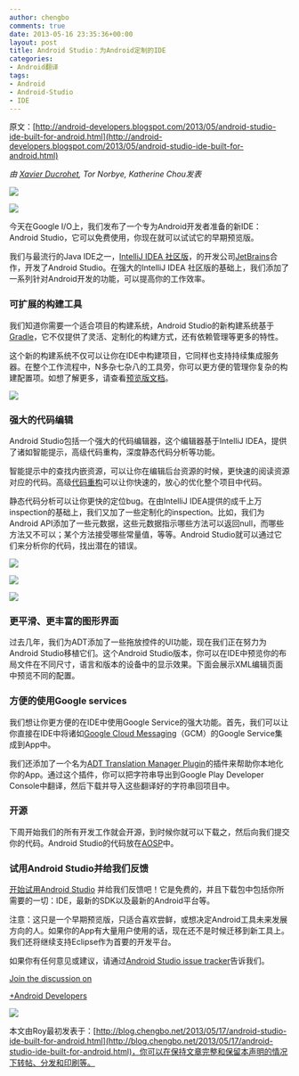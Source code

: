 ```yaml
---
author: chengbo
comments: true
date: 2013-05-16 23:35:36+00:00
layout: post
title: Android Studio：为Android定制的IDE
categories:
- Android翻译
tags:
- Android
- Android-Studio
- IDE
---
```


原文：[http://android-developers.blogspot.com/2013/05/android-studio-ide-built-for-android.html](http://android-developers.blogspot.com/2013/05/android-studio-ide-built-for-android.html)

_由 [Xavier Ducrohet](https://plus.google.com/109385828142935151413), Tor Norbye, Katherine Chou发表_

![](http://static.chengbo.net/images/2013/05/google-io-lockup-2.png)

![](http://static.chengbo.net/images/2013/05/Studio_table.png)

今天在Google I/O上，我们发布了一个专为Android开发者准备的新IDE：Android Studio，它可以免费使用，你现在就可以试试它的早期预览版。

我们与最流行的Java IDE之一，[IntelliJ IDEA 社区版](http://www.jetbrains.com/idea/)，的开发公司[JetBrains](http://www.jetbrains.com)合作，开发了Android Studio。在强大的IntelliJ IDEA 社区版的基础上，我们添加了一系列针对Android开发的功能，可以提高你的工作效率。

### 可扩展的构建工具

我们知道你需要一个适合项目的构建系统，Android Studio的新构建系统基于[Gradle](http://www.gradle.org/)，它不仅提供了灵活、定制化的构建方式，还有依赖管理等更多的特性。

这个新的构建系统不仅可以让你在IDE中构建项目，它同样也支持持续集成服务器。在整个工作流程中，N多杂七杂八的工具旁，你可以更方便的管理你复杂的构建配置项。如想了解更多，请查看[预览版文档](http://tools.android.com/tech-docs/new-build-system/user-guide)。

![](http://static.chengbo.net/images/2013/05/laptop600.png)

### 强大的代码编辑

Android Studio包括一个强大的代码编辑器，这个编辑器基于IntelliJ IDEA，提供了诸如智能提示，高级代码重构，深度静态代码分析等功能。

智能提示中的查找内嵌资源，可以让你在编辑后台资源的时候，更快速的阅读资源对应的代码。高级[代码重构](http://www.jetbrains.com/idea/features/refactoring.html)可以让你快速的，放心的优化整个项目中代码。

静态代码分析可以让你更快的定位bug。在由IntelliJ IDEA提供的成千上万inspection的基础上，我们又加了一些定制化的inspection。比如，我们为Android API添加了一些元数据，这些元数据指示哪些方法可以返回null，而哪些方法又不可以；某个方法接受哪些常量值，等等。Android Studio就可以通过它们来分析你的代码，找出潜在的错误。

![](http://static.chengbo.net/images/2013/05/ide-refactor.png)

![](http://static.chengbo.net/images/2013/05/ide-smart.png)

![](http://static.chengbo.net/images/2013/05/ide-resourcelookup2.png)

### 更平滑、更丰富的图形界面

过去几年，我们为ADT添加了一些拖放控件的UI功能，现在我们正在努力为Android Studio移植它们。这个Android Studio版本，你可以在IDE中预览你的布局文件在不同尺寸，语言和版本的设备中的显示效果。下面会展示XML编辑页面中预览不同的配置。

### 方便的使用Google services

我们想让你更方便的在IDE中使用Google Service的强大功能。首先，我们可以让你直接在IDE中将诸如[Google Cloud Messaging](http://developer.android.com/google/gcm/index.html)（GCM）的Google Service集成到App中。

我们还添加了一个名为[ADT Translation Manager Plugin](http://developer.android.com/sdk/installing/installing-adt.html#tmgr)的插件来帮助你本地化你的App。通过这个插件，你可以把字符串导出到Google Play Developer Console中翻译，然后下载并导入这些翻译好的字符串回项目中。

### 开源

下周开始我们的所有开发工作就会开源，到时候你就可以下载之，然后向我们提交你的代码。Android Studio的代码放在[AOSP](https://android.googlesource.com/platform/tools/adt/idea/)中。

### 试用Android Studio并给我们反馈

[开始试用Android Studio](http://developer.android.com/sdk/installing/studio.html) 并给我们反馈吧！它是免费的，并且下载包中包括你所需要的一切：IDE，最新的SDK以及最新的Android平台等。

注意：这只是一个早期预览版，只适合喜欢尝鲜，或想决定Android工具未来发展方向的人。如果你的App有大量用户使用的话，现在还不是时候迁移到新工具上。我们还将继续支持Eclipse作为首要的开发平台。

如果你有任何意见或建议，请通过[Android Studio issue tracker](https://code.google.com/p/android/issues/entry?template=Android%20Studio%20bug&comment=Build:%20AI-130.675642,%2020130514)告诉我们。

[Join the discussion on](https://plus.google.com/108967384991768947849/posts/Sr8LNyHDuax)

[+Android Developers](https://plus.google.com/108967384991768947849/posts/Sr8LNyHDuax/)

[![](https://ssl.gstatic.com/images/icons/gplus-32.png)](https://plus.google.com/108967384991768947849/posts/Sr8LNyHDuax)

本文由Roy最初发表于：[http://blog.chengbo.net/2013/05/17/android-studio-ide-built-for-android.html](http://blog.chengbo.net/2013/05/17/android-studio-ide-built-for-android.html)，你可以在保持文章完整和保留本声明的情况下转帖、分发和印刷等。

